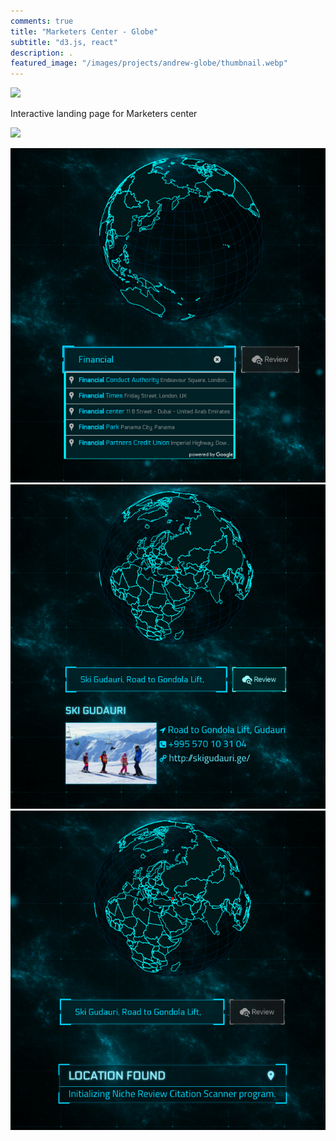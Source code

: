 ```yaml
---
comments: true
title: "Marketers Center - Globe"
subtitle: "d3.js, react"
description: .
featured_image: "/images/projects/andrew-globe/thumbnail.webp"
---
```


![](/images/projects/andrew-globe/main.gif)

Interactive landing page for Marketers center

![](/images/projects/andrew-globe/1.gif)



<div class="gallery" data-columns="3">
	<img src="/images/projects/andrew-globe/1.png">
	<img src="/images/projects/andrew-globe/2.png">
  <img src="/images/projects/andrew-globe/3.png">
</div>
